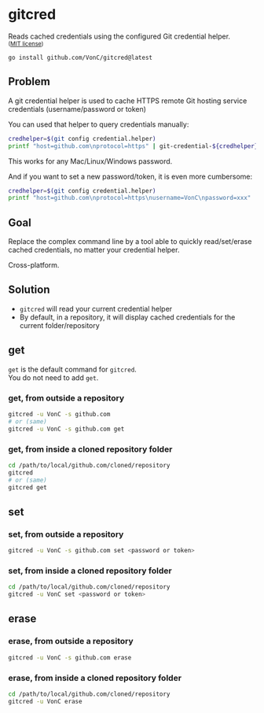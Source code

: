 # gitcred

Reads cached credentials using the configured Git credential helper.  
<sup>([MIT license](LICENSE.md))</sup>

    go install github.com/VonC/gitcred@latest

## Problem

A git credential helper is used to cache HTTPS remote Git hosting service credentials (username/password or token)

You can used that helper to query credentials manually:

```bash
credhelper=$(git config credential.helper)
printf "host=github.com\nprotocol=https" | git-credential-${credhelper} get
```

This works for any Mac/Linux/Windows password.

And if you want to set a new password/token, it is even more cumbersome:

```bash
credhelper=$(git config credential.helper)
printf "host=github.com\nprotocol=https\nusername=VonC\npassword=xxx" | git-credential-${credhelper} set
```

## Goal

Replace the complex command line by a tool able to quickly read/set/erase cached credentials, no matter your credential helper.

Cross-platform.

## Solution

- `gitcred` will read your current credential helper
- By default, in a repository, it will display cached credentials for the current folder/repository

## get

`get` is the default command for `gitcred`.  
You do not need to add `get`.

### get, from outside a repository

```bash
gitcred -u VonC -s github.com
# or (same)
gitcred -u VonC -s github.com get
```

### get, from inside a cloned repository folder

```bash
cd /path/to/local/github.com/cloned/repository
gitcred
# or (same)
gitcred get
```

## set

### set, from outside a repository

```bash
gitcred -u VonC -s github.com set <password or token>
```

### set, from inside a cloned repository folder

```bash
cd /path/to/local/github.com/cloned/repository
gitcred -u VonC set <password or token>
```

## erase

### erase, from outside a repository

```bash
gitcred -u VonC -s github.com erase
```

### erase, from inside a cloned repository folder

```bash
cd /path/to/local/github.com/cloned/repository
gitcred -u VonC erase
```
